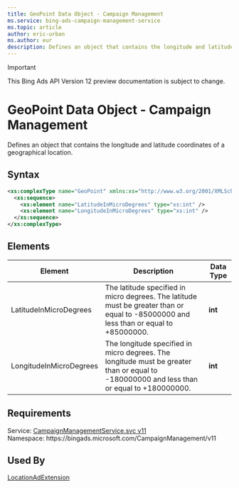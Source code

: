 ```yaml
---
title: GeoPoint Data Object - Campaign Management
ms.service: bing-ads-campaign-management-service
ms.topic: article
author: eric-urban
ms.author: eur
description: Defines an object that contains the longitude and latitude coordinates of a geographical location.
---
```

> [!IMPORTANT]
> This Bing Ads API Version 12 preview documentation is subject to change.
# GeoPoint Data Object - Campaign Management
Defines an object that contains the longitude and latitude coordinates of a geographical location.

## Syntax
```xml
<xs:complexType name="GeoPoint" xmlns:xs="http://www.w3.org/2001/XMLSchema">
  <xs:sequence>
    <xs:element name="LatitudeInMicroDegrees" type="xs:int" />
    <xs:element name="LongitudeInMicroDegrees" type="xs:int" />
  </xs:sequence>
</xs:complexType>
```

## <a name="elements"></a>Elements

|Element|Description|Data Type|
|-----------|---------------|-------------|
|<a name="latitudeinmicrodegrees"></a>LatitudeInMicroDegrees|The latitude specified in micro degrees. The latitude must be greater than or equal to -85000000 and less than or equal to +85000000.|**int**|
|<a name="longitudeinmicrodegrees"></a>LongitudeInMicroDegrees|The longitude specified in micro degrees. The longitude must be greater than or equal to -180000000 and less than or equal to +180000000.|**int**|

## Requirements
Service: [CampaignManagementService.svc v11](https://campaign.api.bingads.microsoft.com/Api/Advertiser/CampaignManagement/v11/CampaignManagementService.svc)  
Namespace: https\://bingads.microsoft.com/CampaignManagement/v11  

## Used By
[LocationAdExtension](locationadextension.md)  
